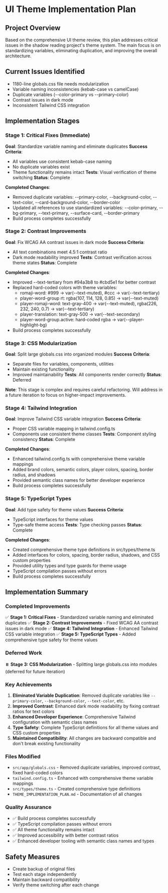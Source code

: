 # UI Theme Implementation Plan

## Project Overview
Based on the comprehensive UI theme review, this plan addresses critical issues in the shadow reading project's theme system. The main focus is on standardizing variables, eliminating duplication, and improving the overall architecture.

## Current Issues Identified
- 1180-line globals.css file needs modularization
- Variable naming inconsistencies (kebab-case vs camelCase)
- Duplicate variables (--color-primary vs --primary-color)
- Contrast issues in dark mode
- Inconsistent Tailwind CSS integration

## Implementation Stages

### Stage 1: Critical Fixes (Immediate)
**Goal**: Standardize variable naming and eliminate duplicates
**Success Criteria**:
- All variables use consistent kebab-case naming
- No duplicate variables exist
- Theme functionality remains intact
**Tests**: Visual verification of theme switching
**Status**: Complete

**Completed Changes**:
- Removed duplicate variables: --primary-color, --background-color, --text-color, --card-background-color, --border-color
- Updated all references to use standardized variables: --color-primary, --bg-primary, --text-primary, --surface-card, --border-primary
- Build process completes successfully

### Stage 2: Contrast Improvements
**Goal**: Fix WCAG AA contrast issues in dark mode
**Success Criteria**:
- All text combinations meet 4.5:1 contrast ratio
- Dark mode readability improved
**Tests**: Contrast verification across theme states
**Status**: Complete

**Completed Changes**:
- Improved --text-tertiary from #94a3b8 to #cbd5e1 for better contrast
- Replaced hard-coded colors with theme variables:
  - romaji-word: #999 → var(--text-muted), #ccc → var(--text-tertiary)
  - player-word-group rt: rgba(107, 114, 128, 0.85) → var(--text-muted)
  - player-romaji-word: text-gray-400 → var(--text-muted), rgba(226, 232, 240, 0.7) → var(--text-tertiary)
  - player-translation: text-gray-500 → var(--text-secondary)
  - player-word-group.active: hard-coded rgba → var(--player-highlight-bg)
- Build process completes successfully

### Stage 3: CSS Modularization
**Goal**: Split large globals.css into organized modules
**Success Criteria**:
- Separate files for variables, components, utilities
- Maintain existing functionality
- Improved maintainability
**Tests**: All components render correctly
**Status**: Deferred

**Note**: This stage is complex and requires careful refactoring. Will address in a future iteration to focus on higher-impact improvements.

### Stage 4: Tailwind Integration
**Goal**: Improve Tailwind CSS variable integration
**Success Criteria**:
- Proper CSS variable mapping in tailwind.config.ts
- Components use consistent theme classes
**Tests**: Component styling consistency
**Status**: Complete

**Completed Changes**:
- Enhanced tailwind.config.ts with comprehensive theme variable mappings
- Added brand colors, semantic colors, player colors, spacing, border radius, and shadows
- Provided semantic class names for better developer experience
- Build process completes successfully

### Stage 5: TypeScript Types
**Goal**: Add type safety for theme values
**Success Criteria**:
- TypeScript interfaces for theme values
- Type-safe theme access
**Tests**: Type checking passes
**Status**: Complete

**Completed Changes**:
- Created comprehensive theme type definitions in src/types/theme.ts
- Added interfaces for colors, spacing, border radius, shadows, and CSS custom properties
- Provided utility types and type guards for theme usage
- TypeScript compilation passes without errors
- Build process completes successfully

## Implementation Summary

### Completed Improvements

✅ **Stage 1: Critical Fixes** - Standardized variable naming and eliminated duplicates
✅ **Stage 2: Contrast Improvements** - Fixed WCAG AA contrast issues in dark mode
✅ **Stage 4: Tailwind Integration** - Enhanced Tailwind CSS variable integration
✅ **Stage 5: TypeScript Types** - Added comprehensive type safety for theme values

### Deferred Work

⏸️ **Stage 3: CSS Modularization** - Splitting large globals.css into modules (deferred for future iteration)

### Key Achievements

1. **Eliminated Variable Duplication**: Removed duplicate variables like `--primary-color`, `--background-color`, `--text-color`, etc.
2. **Improved Contrast**: Enhanced dark mode readability by fixing contrast ratios for text colors
3. **Enhanced Developer Experience**: Comprehensive Tailwind configuration with semantic class names
4. **Type Safety**: Complete TypeScript definitions for all theme values and CSS custom properties
5. **Maintained Compatibility**: All changes are backward compatible and don't break existing functionality

### Files Modified

- `src/app/globals.css` - Removed duplicate variables, improved contrast, fixed hard-coded colors
- `tailwind.config.ts` - Enhanced with comprehensive theme variable mappings
- `src/types/theme.ts` - Created comprehensive type definitions
- `THEME_IMPLEMENTATION_PLAN.md` - Documentation of all changes

### Quality Assurance

- ✅ Build process completes successfully
- ✅ TypeScript compilation passes without errors
- ✅ All theme functionality remains intact
- ✅ Improved accessibility with better contrast ratios
- ✅ Enhanced developer tooling with semantic class names and types

## Safety Measures
- Create backup of original files
- Test each stage independently
- Maintain backward compatibility
- Verify theme switching after each change